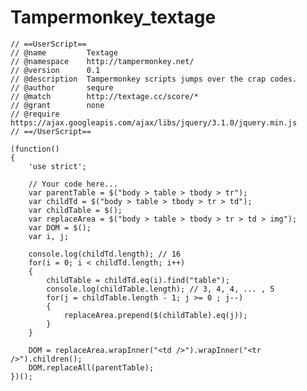 # Tampermonkey_textage
    // ==UserScript==
    // @name         Textage
    // @namespace    http://tampermonkey.net/
    // @version      0.1
    // @description  Tampermonkey scripts jumps over the crap codes.
    // @author       sequre
    // @match        http://textage.cc/score/*
    // @grant        none
    // @require      https://ajax.googleapis.com/ajax/libs/jquery/3.1.0/jquery.min.js
    // ==/UserScript==

    (function()
    {
        'use strict';

        // Your code here...
        var parentTable = $("body > table > tbody > tr");
        var childTd = $("body > table > tbody > tr > td");
        var childTable = $();
        var replaceArea = $("body > table > tbody > tr > td > img");
        var DOM = $();
        var i, j;

        console.log(childTd.length); // 16
        for(i = 0; i < childTd.length; i++)
        {
            childTable = childTd.eq(i).find("table");
            console.log(childTable.length); // 3, 4, 4, ... , 5
            for(j = childTable.length - 1; j >= 0 ; j--)
            {
                replaceArea.prepend($(childTable).eq(j));
            }
        }

        DOM = replaceArea.wrapInner("<td />").wrapInner("<tr />").children();
        DOM.replaceAll(parentTable);
    })();
